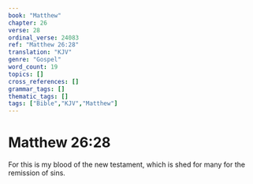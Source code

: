 ```yaml
---
book: "Matthew"
chapter: 26
verse: 28
ordinal_verse: 24083
ref: "Matthew 26:28"
translation: "KJV"
genre: "Gospel"
word_count: 19
topics: []
cross_references: []
grammar_tags: []
thematic_tags: []
tags: ["Bible","KJV","Matthew"]
---
```


# Matthew 26:28

For this is my blood of the new testament, which is shed for many for the remission of sins.
